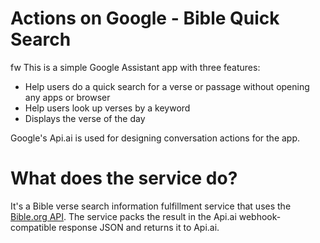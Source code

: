 # Actions on Google - Bible Quick Search
fw
This is a simple Google Assistant app with three features:
  - Help users do a quick search for a verse or passage without opening any apps or browser
  - Help users look up verses by a keyword
  - Displays the verse of the day

Google's Api.ai is used for designing conversation actions for the app.

# What does the service do?
It's a Bible verse search information fulfillment service that uses the [Bible.org API](https://bibles.org/pages/api).
The service packs the result in the Api.ai webhook-compatible response JSON and returns it to Api.ai.


